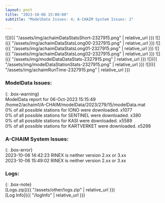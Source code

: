 ```yaml
---
layout: post
title: "2023-10-06 15:00:00"
subtitle: "ModelData Issues: 4; A-CHAIM System Issues: 2"

---
```


![]({{ "/assets/img/achaimDataStatsShort-2327915.png" | relative_url }})
![]({{ "/assets/img/achaimDataStatsLong00-2327915.png" | relative_url }})
![]({{ "/assets/img/achaimDataStatsLong01-2327915.png" | relative_url }})
![]({{ "/assets/img/achaimDataStatsLong02-2327915.png" | relative_url }})
![]({{ "/assets/img/modelDataDataStats-2327915.png" | relative_url }})
![]({{ "/assets/img/modelDataStationStats-2327915.png" | relative_url }})
![]({{ "/assets/img/achaimRunTime-2327915.png" | relative_url }})


### ModelData Issues:  
  
{: .box-warning}  
 ModelData report for 06-Oct-2023 15:15:49   
 /home2/achaim1/A-CHAIM/modelData/2023/279/15/modelData.mat   
 0% of all possible stations for IONO were downloaded. x1077   
 0% of all possible stations for SENTINEL were downloaded. x380   
 0% of all possible stations for KASI were downloaded. x5589   
 0% of all possible stations for KARTVERKET were downloaded. x5298   
  
### A-CHAIM System Issues:  
  
{: .box-error}  
2023-10-06 14:42:23 RINEX is neither version 2.xx or 3.xx  
2023-10-06 15:49:02 RINEX is neither version 2.xx or 3.xx  

### Logs:  
  
{: .box-note}  
[Logs.zip]({{ "/assets/other/logs.zip" | relative_url }})  
[Log Info]({{ "/logInfo" | relative_url }})  
